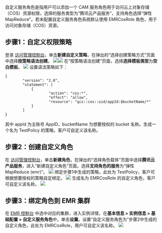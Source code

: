 自定义服务角色是指用户可以添加一个 CAM 服务角色用于访问云上对象存储（COS）资源权限，选择的服务类型为“腾讯云产品服务”，支持角色选择“弹性 MapReduce”。若未配置自定义服务角色系统默认使用 EMRCosRole 角色，用于访问对象存储（COS）资源。

## 步骤1：自定义权限策略
登录 [访问管理控制台](https://console.cloud.tencent.com/cam/policy)，单击**新建自定义策略**，在弹出的“选择创建策略方式”页面中选择**按策略语法创建**。
![](https://main.qcloudimg.com/raw/e28ac2aa141749fc130c3a68d9816ec6.png)![](https://main.qcloudimg.com/raw/764fe9cafee4eaf6258e428a263583f7.png)
在“按策略语法创建”页面，选择**选择模板类型**为**空白模板**。
![](https://main.qcloudimg.com/raw/60a293ebe5e294c962f7a35c9e0d4a47.png)
设置语法策略如下：
```
{
		"version": "2.0",
		"statement": [
			{
					"action": "cos:*",
					"effect": "allow",
					"resource": "qcs::cos::uid/appId:$bucketName/*"
			}
		]
}
```
其中 appId 为主账号 AppID，bucketName 为想要授权的 bucket 名称。生成一个名为 TestPolicy 的策略，客户可自定义该名称。

## 步骤2：创建自定义角色
在 [访问管理控制台](https://console.cloud.tencent.com/cam/role)，单击**新建角色**，在弹出的“选择角色载体”页面中选择**腾讯云产品服务**，进入“新建自定义角色”页面，选择**支持角色的服务**为“弹性 MapReduce (emr)”。
 ![](https://main.qcloudimg.com/raw/8a2c3390113db3906cb6e51b6ea116c8.png)
绑定步骤1中生成的策略，此处为 TestPolicy，客户可根据想要授权的策略自定绑定。
![](https://main.qcloudimg.com/raw/92ffed8ad20b938512155579b3f8abb7.png)
生成名为 EMRCosRole 的自定义角色，客户可自定义该名称。
![](https://qcloudimg.tencent-cloud.cn/raw/e3782b28dda062b4f6454e074db7c77d.png)

## 步骤3：绑定角色到 EMR 集群
在 [EMR 控制台](https://console.cloud.tencent.com/emr) 中选中对应的集群，进入实例详情，在**基本信息 > 实例信息 > 基础配置 > 自定义服务角色**中，单击**设置**。设置“自定义服务角色为”步骤2中生成的自定义角色，此处为 EMRCosRole，用户可自定义该名称。
![](https://main.qcloudimg.com/raw/0ec34117f97626b675713ea4b1b1593f.png)
